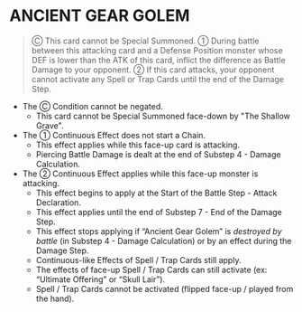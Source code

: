 # ANCIENT GEAR GOLEM

> Ⓒ This card cannot be Special Summoned. ① During battle between this attacking card and a Defense Position monster whose DEF is lower than the ATK of this card, inflict the difference as Battle Damage to your opponent. ② If this card attacks, your opponent cannot activate any Spell or Trap Cards until the end of the Damage Step.

*   The Ⓒ Condition cannot be negated.
    *   This card cannot be Special Summoned face-down by "The Shallow Grave".
*   The ① Continuous Effect does not start a Chain.
    *   This effect applies while this face-up card is attacking.
    *   Piercing Battle Damage is dealt at the end of Substep 4 - Damage Calculation.
*   The ② Continuous Effect applies while this face-up monster is attacking.
    *   This effect begins to apply at the Start of the Battle Step - Attack Declaration.
    *   This effect applies until the end of Substep 7 - End of the Damage Step.
    *   This effect stops applying if “Ancient Gear Golem” is _destroyed by battle_ (in Substep 4 - Damage Calculation) or by an effect during the Damage Step.
    *   Continuous-like Effects of Spell / Trap Cards still apply.
    *   The effects of face-up Spell / Trap Cards can still activate (ex: “Ultimate Offering” or “Skull Lair”).
    *   Spell / Trap Cards cannot be activated (flipped face-up / played from the hand).
